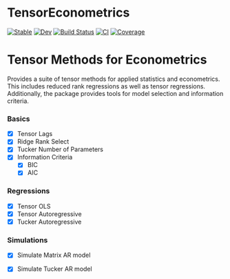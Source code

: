# TensorEconometrics

[![Stable](https://img.shields.io/badge/docs-stable-blue.svg)](https://ivanuricardo.github.io/TensorEconometrics.jl/stable/)
[![Dev](https://img.shields.io/badge/docs-dev-blue.svg)](https://ivanuricardo.github.io/TensorEconometrics.jl/dev/)
[![Build Status](https://github.com/ivanuricardo/TensorEconometrics.jl/actions/workflows/CI.yml/badge.svg?branch=main)](https://github.com/ivanuricardo/TensorEconometrics.jl/actions/workflows/CI.yml?query=branch%3Amain)
[![CI](https://github.com/ivanuricardo/TensorEconometrics.jl/actions/workflows/tests.yml/badge.svg)](https://github.com/ivanuricardo/TensorEconometrics.jl/actions/workflows/tests.yml)
[![Coverage](https://codecov.io/gh/ivanuricardo/TensorEconometrics.jl/branch/main/graph/badge.svg)](https://codecov.io/gh/ivanuricardo/TensorEconometrics.jl)

# Tensor Methods for Econometrics

Provides a suite of tensor methods for applied statistics and econometrics.
This includes reduced rank regressions as well as tensor regressions.
Additionally, the package provides tools for model selection and information criteria.

### Basics
- [x] Tensor Lags
- [x] Ridge Rank Select
- [x] Tucker Number of Parameters
- [x] Information Criteria
    - [x] BIC
    - [x] AIC

### Regressions
- [x] Tensor OLS
- [x] Tensor Autoregressive
- [x] Tucker Autoregressive

### Simulations
- [x] Simulate Matrix AR model
- [x] Simulate Tucker AR model

